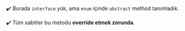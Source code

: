 ✔️ Burada `interface` yok, ama `enum` içinde `abstract` method tanımladık.

✔️ Tüm sabitler bu metodu **override etmek zorunda**.
